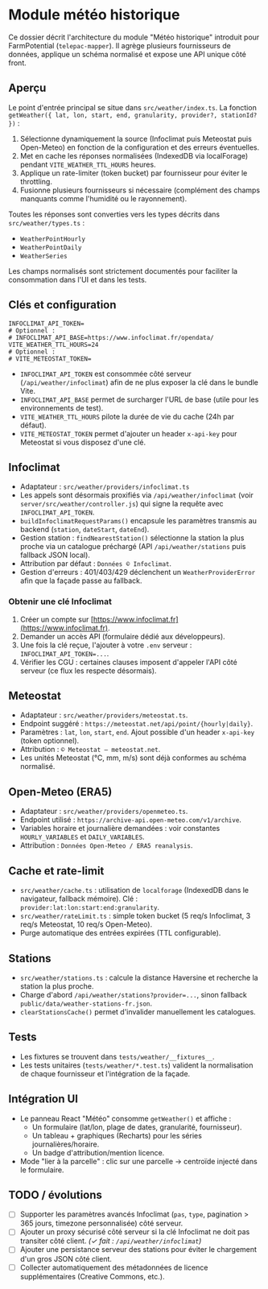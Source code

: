 # Module météo historique

Ce dossier décrit l'architecture du module "Météo historique" introduit pour FarmPotential (`telepac-mapper`). Il agrège plusieurs fournisseurs de données, applique un schéma normalisé et expose une API unique côté front.

## Aperçu

Le point d'entrée principal se situe dans `src/weather/index.ts`. La fonction `getWeather({ lat, lon, start, end, granularity, provider?, stationId? })` :

1. Sélectionne dynamiquement la source (Infoclimat puis Meteostat puis Open-Meteo) en fonction de la configuration et des erreurs éventuelles.
2. Met en cache les réponses normalisées (IndexedDB via localForage) pendant `VITE_WEATHER_TTL_HOURS` heures.
3. Applique un rate-limiter (token bucket) par fournisseur pour éviter le throttling.
4. Fusionne plusieurs fournisseurs si nécessaire (complément des champs manquants comme l'humidité ou le rayonnement).

Toutes les réponses sont converties vers les types décrits dans `src/weather/types.ts` :

- `WeatherPointHourly`
- `WeatherPointDaily`
- `WeatherSeries`

Les champs normalisés sont strictement documentés pour faciliter la consommation dans l'UI et dans les tests.

## Clés et configuration

```dotenv
INFOCLIMAT_API_TOKEN=
# Optionnel :
# INFOCLIMAT_API_BASE=https://www.infoclimat.fr/opendata/
VITE_WEATHER_TTL_HOURS=24
# Optionnel :
# VITE_METEOSTAT_TOKEN=
```

- `INFOCLIMAT_API_TOKEN` est consommée côté serveur (`/api/weather/infoclimat`) afin de ne plus exposer la clé dans le bundle Vite.
- `INFOCLIMAT_API_BASE` permet de surcharger l'URL de base (utile pour les environnements de test).
- `VITE_WEATHER_TTL_HOURS` pilote la durée de vie du cache (24h par défaut).
- `VITE_METEOSTAT_TOKEN` permet d'ajouter un header `x-api-key` pour Meteostat si vous disposez d'une clé.

## Infoclimat

- Adaptateur : `src/weather/providers/infoclimat.ts`
- Les appels sont désormais proxifiés via `/api/weather/infoclimat` (voir `server/src/weather/controller.js`) qui signe la requête avec `INFOCLIMAT_API_TOKEN`.
- `buildInfoclimatRequestParams()` encapsule les paramètres transmis au backend (`station`, `dateStart`, `dateEnd`).
- Gestion station : `findNearestStation()` sélectionne la station la plus proche via un catalogue préchargé (API `/api/weather/stations` puis fallback JSON local).
- Attribution par défaut : `Données © Infoclimat`.
- Gestion d'erreurs : 401/403/429 déclenchent un `WeatherProviderError` afin que la façade passe au fallback.

### Obtenir une clé Infoclimat

1. Créer un compte sur [https://www.infoclimat.fr](https://www.infoclimat.fr).
2. Demander un accès API (formulaire dédié aux développeurs).
3. Une fois la clé reçue, l'ajouter à votre `.env` serveur : `INFOCLIMAT_API_TOKEN=...`.
4. Vérifier les CGU : certaines clauses imposent d'appeler l'API côté serveur (ce flux les respecte désormais).

## Meteostat

- Adaptateur : `src/weather/providers/meteostat.ts`.
- Endpoint suggéré : `https://meteostat.net/api/point/{hourly|daily}`.
- Paramètres : `lat`, `lon`, `start`, `end`. Ajout possible d'un header `x-api-key` (token optionnel).
- Attribution : `© Meteostat – meteostat.net`.
- Les unités Meteostat (°C, mm, m/s) sont déjà conformes au schéma normalisé.

## Open-Meteo (ERA5)

- Adaptateur : `src/weather/providers/openmeteo.ts`.
- Endpoint utilisé : `https://archive-api.open-meteo.com/v1/archive`.
- Variables horaire et journalière demandées : voir constantes `HOURLY_VARIABLES` et `DAILY_VARIABLES`.
- Attribution : `Données Open-Meteo / ERA5 reanalysis`.

## Cache et rate-limit

- `src/weather/cache.ts` : utilisation de `localforage` (IndexedDB dans le navigateur, fallback mémoire). Clé : `provider:lat:lon:start:end:granularity`.
- `src/weather/rateLimit.ts` : simple token bucket (5 req/s Infoclimat, 3 req/s Meteostat, 10 req/s Open-Meteo).
- Purge automatique des entrées expirées (TTL configurable).

## Stations

- `src/weather/stations.ts` : calcule la distance Haversine et recherche la station la plus proche.
- Charge d'abord `/api/weather/stations?provider=...`, sinon fallback `public/data/weather-stations-fr.json`.
- `clearStationsCache()` permet d'invalider manuellement les catalogues.

## Tests

- Les fixtures se trouvent dans `tests/weather/__fixtures__`.
- Les tests unitaires (`tests/weather/*.test.ts`) valident la normalisation de chaque fournisseur et l'intégration de la façade.

## Intégration UI

- Le panneau React "Météo" consomme `getWeather()` et affiche :
  - Un formulaire (lat/lon, plage de dates, granularité, fournisseur).
  - Un tableau + graphiques (Recharts) pour les séries journalières/horaire.
  - Un badge d'attribution/mention licence.
- Mode "lier à la parcelle" : clic sur une parcelle → centroïde injecté dans le formulaire.

## TODO / évolutions

- [ ] Supporter les paramètres avancés Infoclimat (`pas`, `type`, pagination > 365 jours, timezone personnalisée) côté serveur.
- [ ] Ajouter un proxy sécurisé côté serveur si la clé Infoclimat ne doit pas transiter côté client. *(✓ fait : `/api/weather/infoclimat`)*
- [ ] Ajouter une persistance serveur des stations pour éviter le chargement d'un gros JSON côté client.
- [ ] Collecter automatiquement des métadonnées de licence supplémentaires (Creative Commons, etc.).
